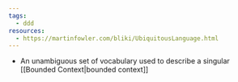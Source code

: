 ```yaml
---
tags:
  - ddd
resources:
  - https://martinfowler.com/bliki/UbiquitousLanguage.html
---
```

- An unambiguous set of vocabulary used to describe a singular [[Bounded Context|bounded context]]